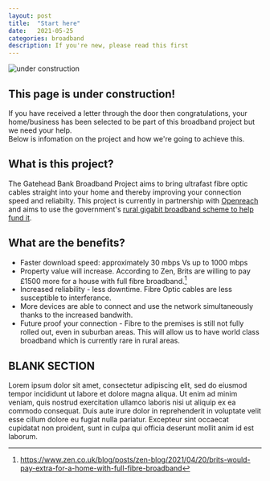 ```yaml
---
layout: post
title:  "Start here"
date:   2021-05-25
categories: broadband
description: If you're new, please read this first
---
```

![under construction](http://www.animatedgif.net/underconstruction/5consbar2_e0.gif) <br>
## This page is under construction!

If you have received a letter through the door then congratulations, your home/business has been selected to be part of this broadband project but we need your help. <br>
Below is infomation on the project and how we're going to achieve this.

## What is this project?
The Gatehead Bank Broadband Project aims to bring ultrafast fibre optic cables straight into your home and thereby improving your connection speed and reliabilty. This project is currently in partnership with [Openreach](https://www.openreach.com/fibre-broadband/community-fibre-partnerships/) and aims to use the government's [rural gigabit broadband scheme to help fund it](https://gigabitvoucher.culture.gov.uk/). 

## What are the benefits?
* Faster download speed: approximately 30 mbps Vs up to 1000 mbps
* Property value will increase. According to Zen, Brits are willing to pay £1500 more for a house with full fibre broadband.[^1]
* Increased reliability - less downtime. Fibre Optic cables are less susceptible to interferance. 
* More devices are able to connect and use the network simultaneously thanks to the increased bandwith. 
* Future proof your connection - Fibre to the premises is still not fully rolled out, even in suburban areas. This will allow us to have world class broadband which is currently rare in rural areas. 



## BLANK SECTION
Lorem ipsum dolor sit amet, consectetur adipiscing elit, sed do eiusmod tempor incididunt ut labore et dolore magna aliqua. Ut enim ad minim veniam, quis nostrud exercitation ullamco laboris nisi ut aliquip ex ea commodo consequat. Duis aute irure dolor in reprehenderit in voluptate velit esse cillum dolore eu fugiat nulla pariatur. Excepteur sint occaecat cupidatat non proident, sunt in culpa qui officia deserunt mollit anim id est laborum.

[^1]: https://www.zen.co.uk/blog/posts/zen-blog/2021/04/20/brits-would-pay-extra-for-a-home-with-full-fibre-broadband
